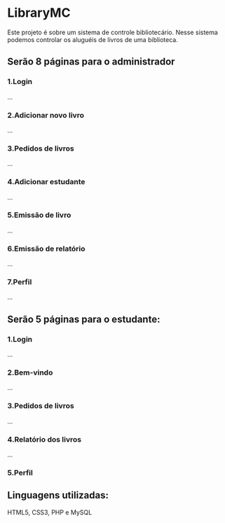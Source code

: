 # LibraryMC
Este projeto é sobre um sistema de controle bibliotecário. Nesse sistema podemos controlar os aluguéis de livros de uma biblioteca.
<h2>Serão 8 páginas para o administrador</h2>
<h3>1.Login</h3>
...
<h3>2.Adicionar novo livro</h3>
...
<h3>3.Pedidos de livros</h3>
...
<h3>4.Adicionar estudante</h3>
...
<h3>5.Emissão de livro</h3>
...
<h3>6.Emissão de relatório</h3>
...
<h3>7.Perfil</h3>
...

<h2>Serão 5 páginas para o estudante:</h2>
<h3>1.Login</h3>
...
<h3>2.Bem-vindo</h3>
...
<h3>3.Pedidos de livros</h3>
...
<h3>4.Relatório dos livros</h3>
...
<h3>5.Perfil</h3>

<h2>Linguagens utilizadas: </h2><p>HTML5, CSS3, PHP e MySQL</p>
